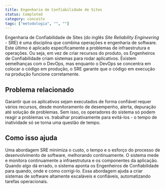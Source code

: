 ```yaml
---
title: Engenharia de Confiabilidade de Sites
status: Completed
category: conceito
tags: ["metodologia", "", ""]
---
```


Engenharia de Confiabilidade de Sites (do inglês *Site Reliability Engineering* - SRE) é uma disciplina que combina operações e engenharia de software. Este último é aplicado especificamente a problemas de infraestrutura e operações. Ou seja, em vez de criar recursos do produto, os Engenheiros de Confiabilidade criam sistemas para rodar aplicativos. Existem semelhanças com o DevOps, mas enquanto o DevOps se concentra em colocar o código em produção, o SRE garante que o código em execução na produção funcione corretamente.

## Problema relacionado

Garantir que os aplicativos sejam executados de forma confiável requer vários recursos, desde monitoramento de desempenho, alerta, depuração até solução de problemas. Sem isso, os operadores do sistema só podem reagir a problemas vs. trabalhar proativamente para evitá-los - o tempo de inatividade só se torna uma questão de tempo.

## Como isso ajuda

Uma abordagem SRE minimiza o custo, o tempo e o esforço do processo de desenvolvimento de software, melhorando continuamente. O sistema mede e monitora continuamente a infraestrutura e os componentes da aplicação. Quando algo dá errado, o sistema aponta os Engenheiros de Confiabilidade para quando, onde e como corrigi-lo. Essa abordagem ajuda a criar sistemas de software altamente escaláveis e confiáveis, automatizando tarefas operacionais.
